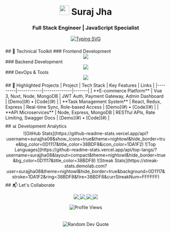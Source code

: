 <h1 align="center"> <img src="https://media.giphy.com/media/hvRJCLFzcasrR4ia7z/giphy.gif" width="30px" height="30px"/> Suraj Jha </h1> <h3 align="center">Full Stack Engineer | JavaScript Specialist</h3> <p align="center"> <a href="https://git.io/typing-svg"> <img src="https://readme-typing-svg.demolab.com?font=Roboto+Mono&weight=500&size=22&duration=4000&pause=1000&color=38BDF8&center=true&vCenter=true&width=500&lines=Architecting+scalable+web+solutions;Crafting+intuitive+user+experiences;Building+robust+backend+systems;Vue%2FReact+Specialist;Node.js+%7C+Express+%7C+MongoDB" alt="Typing SVG" /> </a> </p> <div align="center"> <img src="https://raw.githubusercontent.com/andreasbm/readme/master/assets/lines/colored.png" width="100%" height="8"/> </div> ## 🔧 Technical Toolkit ### Frontend Development <div align="center"> <img src="https://skillicons.dev/icons?i=html,css,js,ts,tailwind,bootstrap,vue,nuxtjs,react,redux,nextjs" /> </div> ### Backend Development <div align="center"> <img src="https://skillicons.dev/icons?i=nodejs,express,nestjs,mongodb,mysql,postgres,graphql" /> </div> ### DevOps & Tools <div align="center"> <img src="https://skillicons.dev/icons?i=git,github,postman,docker,aws,figma,vscode" /> </div> <div align="center"> <img src="https://raw.githubusercontent.com/andreasbm/readme/master/assets/lines/colored.png" width="100%" height="8"/> </div> ## 🚀 Highlighted Projects | Project | Tech Stack | Key Features | Links | |---------|------------|--------------|-------| | **E-commerce Platform** | Vue 3, Nuxt, Node, MongoDB | JWT Auth, Payment Gateway, Admin Dashboard | [Demo](#) • [Code](#) | | **Task Management System** | React, Redux, Express | Real-time Sync, Role-based Access | [Demo](#) • [Code](#) | | **API Microservices** | Node, Express, MongoDB | RESTful APIs, Rate Limiting, Swagger Docs | [Demo](#) • [Code](#) | <div align="center"> <img src="https://raw.githubusercontent.com/andreasbm/readme/master/assets/lines/colored.png" width="100%" height="8"/> </div> ## 📊 Development Analytics <div align="center"> ![GitHub Stats](https://github-readme-stats.vercel.app/api?username=surajjha08&show_icons=true&theme=nightowl&hide_border=true&bg_color=0D1117&title_color=38BDF8&icon_color=1DA1F2) ![Top Languages](https://github-readme-stats.vercel.app/api/top-langs/?username=surajjha08&layout=compact&theme=nightowl&hide_border=true&bg_color=0D1117&title_color=38BDF8) ![Streak Stats](https://streak-stats.demolab.com?user=surajjha08&theme=nightowl&hide_border=true&background=0D1117&stroke=1DA1F2&ring=38BDF8&fire=38BDF8&currStreakNum=FFFFFF) </div> <div align="center"> <img src="https://raw.githubusercontent.com/andreasbm/readme/master/assets/lines/colored.png" width="100%" height="8"/> </div> ## 📬 Let's Collaborate <p align="center"> <a href="https://www.linkedin.com/in/surajjha08/"> <img src="https://img.shields.io/badge/-LinkedIn-0A66C2?style=for-the-badge&logo=linkedin&logoColor=white"/> </a> <a href="mailto:jhasuraj26748@gmail.com"> <img src="https://img.shields.io/badge/-Gmail-EA4335?style=for-the-badge&logo=gmail&logoColor=white"/> </a> <a href="https://wa.me/918766297212"> <img src="https://img.shields.io/badge/-WhatsApp-25D366?style=for-the-badge&logo=whatsapp&logoColor=white"/> </a> <a href="https://leetcode.com/surajjha08/"> <img src="https://img.shields.io/badge/-LeetCode-FFA116?style=for-the-badge&logo=leetcode&logoColor=black"/> </a> </p> <p align="center"> <img src="https://komarev.com/ghpvc/?username=surajjha08&label=Profile+Views&color=1DA1F2&style=flat-square" alt="Profile Views"/> </p> <div align="center"> <img src="https://raw.githubusercontent.com/andreasbm/readme/master/assets/lines/colored.png" width="100%" height="8"/> </div> <p align="center"> <img src="https://quotes-github-readme.vercel.app/api?type=horizontal&theme=dark" alt="Random Dev Quote"/> </p>
